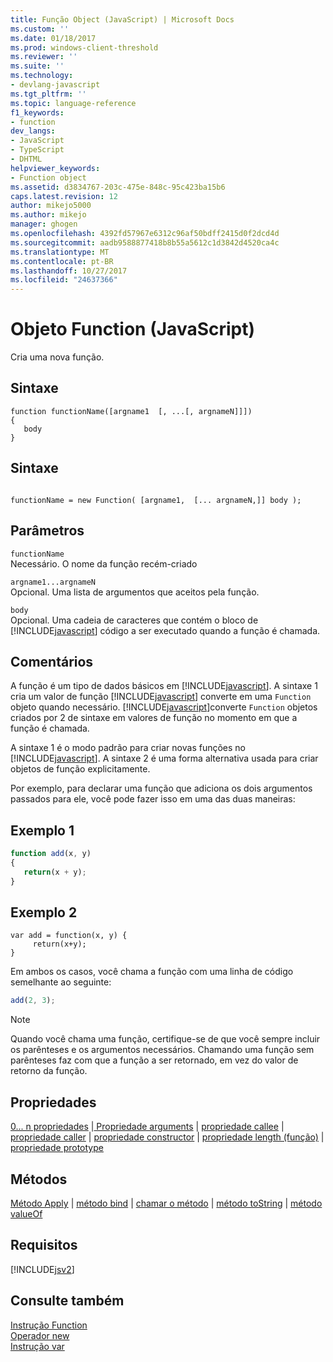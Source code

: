 ```yaml
---
title: Função Object (JavaScript) | Microsoft Docs
ms.custom: ''
ms.date: 01/18/2017
ms.prod: windows-client-threshold
ms.reviewer: ''
ms.suite: ''
ms.technology:
- devlang-javascript
ms.tgt_pltfrm: ''
ms.topic: language-reference
f1_keywords:
- function
dev_langs:
- JavaScript
- TypeScript
- DHTML
helpviewer_keywords:
- Function object
ms.assetid: d3834767-203c-475e-848c-95c423ba15b6
caps.latest.revision: 12
author: mikejo5000
ms.author: mikejo
manager: ghogen
ms.openlocfilehash: 4392fd57967e6312c96af50bdff2415d0f2dcd4d
ms.sourcegitcommit: aadb9588877418b8b55a5612c1d3842d4520ca4c
ms.translationtype: MT
ms.contentlocale: pt-BR
ms.lasthandoff: 10/27/2017
ms.locfileid: "24637366"
---
```

# <a name="function-object-javascript"></a>Objeto Function (JavaScript)
Cria uma nova função.  
  
## <a name="syntax"></a>Sintaxe  
  
```  
function functionName([argname1  [, ...[, argnameN]]])  
{  
   body  
}  
```  
  
## <a name="syntax"></a>Sintaxe  
  
```  
  
functionName = new Function( [argname1,  [... argnameN,]] body );  
```  
  
## <a name="parameters"></a>Parâmetros  
 `functionName`  
 Necessário. O nome da função recém-criado  
  
 `argname1...argnameN`  
 Opcional. Uma lista de argumentos que aceitos pela função.  
  
 `body`  
 Opcional. Uma cadeia de caracteres que contém o bloco de [!INCLUDE[javascript](../../javascript/includes/javascript-md.md)] código a ser executado quando a função é chamada.  
  
## <a name="remarks"></a>Comentários  
 A função é um tipo de dados básicos em [!INCLUDE[javascript](../../javascript/includes/javascript-md.md)]. A sintaxe 1 cria um valor de função [!INCLUDE[javascript](../../javascript/includes/javascript-md.md)] converte em uma `Function` objeto quando necessário. [!INCLUDE[javascript](../../javascript/includes/javascript-md.md)]converte `Function` objetos criados por 2 de sintaxe em valores de função no momento em que a função é chamada.  
  
 A sintaxe 1 é o modo padrão para criar novas funções no [!INCLUDE[javascript](../../javascript/includes/javascript-md.md)]. A sintaxe 2 é uma forma alternativa usada para criar objetos de função explicitamente.  
  
 Por exemplo, para declarar uma função que adiciona os dois argumentos passados para ele, você pode fazer isso em uma das duas maneiras:  
  
## <a name="example-1"></a>Exemplo 1  
  
```JavaScript  
function add(x, y)  
{  
   return(x + y);  
}  
```  
  
## <a name="example-2"></a>Exemplo 2  
  
```  
var add = function(x, y) {  
     return(x+y);  
}  
```  
  
 Em ambos os casos, você chama a função com uma linha de código semelhante ao seguinte:  
  
```JavaScript  
add(2, 3);  
```  
  
> [!NOTE]
>  Quando você chama uma função, certifique-se de que você sempre incluir os parênteses e os argumentos necessários. Chamando uma função sem parênteses faz com que a função a ser retornado, em vez do valor de retorno da função.  
  
## <a name="properties"></a>Propriedades  
 [0... n propriedades](../../javascript/reference/0-dot-dot-dot-n-properties-arguments-javascript.md) &#124;[ Propriedade arguments](../../javascript/reference/arguments-property-function-javascript.md) &#124; [propriedade callee](../../javascript/reference/callee-property-arguments-javascript.md) &#124; [propriedade caller](../../javascript/reference/caller-property-function-javascript.md) &#124; [propriedade constructor](../../javascript/reference/constructor-property-object-javascript.md) &#124; [propriedade length (função)](../../javascript/reference/length-property-function-javascript.md) &#124; [propriedade prototype](../../javascript/reference/prototype-property-object-javascript.md)  
  
## <a name="methods"></a>Métodos  
 [Método Apply](../../javascript/reference/apply-method-function-javascript.md) &#124; [método bind](../../javascript/reference/bind-method-function-javascript.md) &#124; [chamar o método](../../javascript/reference/call-method-function-javascript.md) &#124; [método toString](../../javascript/reference/tostring-method-object-javascript.md) &#124; [método valueOf](../../javascript/reference/valueof-method-object-javascript.md)  
  
## <a name="requirements"></a>Requisitos  
 [!INCLUDE[jsv2](../../javascript/reference/includes/jsv2-md.md)]  
  
## <a name="see-also"></a>Consulte também  
 [Instrução Function](../../javascript/reference/function-statement-javascript.md)   
 [Operador new](../../javascript/reference/new-operator-decrementjavascript.md)   
 [Instrução var](../../javascript/reference/var-statement-javascript.md)